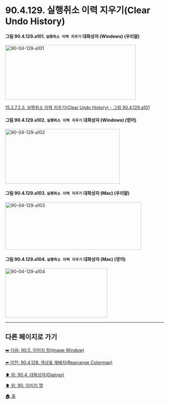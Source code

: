 # 90.4.129. 실행취소 이력 지우기(Clear Undo History)

<a id="90-04-129-a101"></a>

#### 그림 90.4.129.a101. `실행취소 이력 지우기` 대화상자 (Windows) (우리말)
<img width="415" height="174" alt="90-04-129-a101" src="https://github.com/wonder13662/gimp/assets/15767104/b79b303a-c8b9-4556-8a97-6313c4c2ba1d" />

[15.2.7.2.3. 실행취소 이력 지우기(Clear Undo History) - 그림 90.4.129.a101](./15-02-07-02-03-clear_undo_history.md#90-04-129-a101)

<a id="90-04-129-a102"></a>

#### 그림 90.4.129.a102. `실행취소 이력 지우기` 대화상자 (Windows) (영어)
<img width="364" height="174" alt="90-04-129-a102" src="https://github.com/wonder13662/gimp/assets/15767104/556d6a78-4740-4ccb-bcaf-14fc8d3fa30d" />

<a id="90-04-129-a103"></a>

#### 그림 90.4.129.a103. `실행취소 이력 지우기` 대화상자 (Mac) (우리말)
<img width="432" height="152" alt="90-04-129-a103" src="https://github.com/wonder13662/gimp/assets/15767104/46619496-d58d-41c8-9ac1-4001b39e369e" />

<a id="90-04-129-a104"></a>

#### 그림 90.4.129.a104. `실행취소 이력 지우기` 대화상자 (Mac) (영어)
<img width="324" height="158" alt="90-04-129-a104" src="https://github.com/wonder13662/gimp/assets/15767104/233c72ff-0e44-4536-ac5a-d315af56af15" />

***

## 다른 페이지로 가기

[➡️ 다음: 90.5. 이미지 창(Image Window)](./90-05-00-image_window.md)

[⬅️ 이전: 90.4.128. 색상표 재배치(Rearrange Colormap)](./90-04-0128-rearrange_color_map.md)

[⬆️ 위: 90.4. 대화상자(Dialogs)](./90-04-0000-dialogs.md)

[⬆️ 위: 90. 이미지 맵](./90-00-image-map.md)

[🏠 홈](./00-home.md)